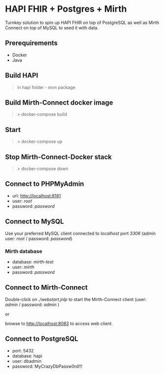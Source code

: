 # HAPI FHIR + Postgres + Mirth

Turnkey solution to spin up HAPI FHIR on top of PostgreSQL as well as Mirth Connect on top of MySQL to seed it with data.

## Prerequirements

- Docker
- Java

## Build HAPI

> in hapi folder - mvn package

## Build Mirth-Connect docker image

  > \> docker-compose build

## Start
> \> docker-compose up

## Stop Mirth-Connect-Docker stack

  > \> docker-compose down

## Connect to PHPMyAdmin

- url: [http://localhost:8181]()
- user: *root*
- password: *password*

## Connect to MySQL

Use your preferred MySQL client connected to *localhost* port *3306*
(admin user: *root* / password: *password*)

### Mirth database

- database: *mirth-test*
- user: *mirth*
- password: *password*

## Connect to Mirth-Connect

Double-click on *./webstart.jnlp* to start the Mirth-Connect client
(user: *admin* / password: *admin* )

or

browse to [http://localhost:8083]() to access web client.

## Connect to PostgreSQL
- port: 5432
- database: hapi
- user: dbadmin
- password: MyCrazyDbPassw0rd!!!
